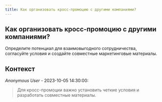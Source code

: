 ```yaml
---
title: Как организовать кросс-промоцию с другими компаниями?
---
```


## Как организовать кросс-промоцию с другими компаниями?

Определите потенциал для взаимовыгодного сотрудничества, согласуйте условия и создайте совместные маркетинговые материалы.

## Контекст

_Anonymous User_ - 2023-10-05 14:30:00:

> Для кросс-промоции важно установить четкие условия и разработать совместные материалы.
